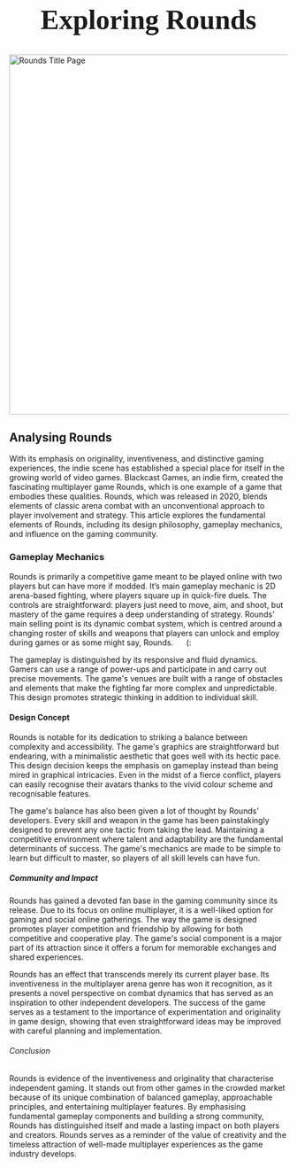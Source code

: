 <h1 style="font-family:Lucida Handwriting;font-size:50px;" align="center">Exploring Rounds</h1>
<img src="https://shared.akamai.steamstatic.com/store_item_assets/steam/apps/1557740/header.jpg?t=1708524608" alt="Rounds Title Page" class="center" width="1040.83333333" height="650" />
<h2>Analysing Rounds</h2>
<p>With its emphasis on originality, inventiveness, and distinctive gaming experiences, the indie scene has established a special place for itself in the growing world of video games. Blackcast Games, an indie firm, created the fascinating multiplayer game Rounds, which is one example of a game that embodies these qualities. Rounds, which was released in 2020, blends elements of classic arena combat with an unconventional approach to player involvement and strategy. This article explores the fundamental elements of Rounds, including its design philosophy, gameplay mechanics, and influence on the gaming community.</p>
<h3>Gameplay Mechanics</h3>
<p>Rounds is primarily a competitive game meant to be played online with two players but can have more if modded. It’s main gameplay mechanic is 2D arena-based fighting, where players square up in quick-fire duels. The controls are straightforward: players just need to move, aim, and shoot, but mastery of the game requires a deep understanding of strategy. Rounds' main selling point is its dynamic combat system, which is centred around a changing roster of skills and weapons that players can unlock and employ during games or as some might say, Rounds.      (:</p>

The gameplay is distinguished by its responsive and fluid dynamics. Gamers can use a range of power-ups and participate in and carry out precise movements. The game's venues are built with a range of obstacles and elements that make the fighting far more complex and unpredictable. This design promotes strategic thinking in addition to individual skill.
<h4>Design Concept</h4>
<p>Rounds is notable for its dedication to striking a balance between complexity and accessibility. The game's graphics are straightforward but endearing, with a minimalistic aesthetic that goes well with its hectic pace. This design decision keeps the emphasis on gameplay instead than being mired in graphical intricacies. Even in the midst of a fierce conflict, players can easily recognise their avatars thanks to the vivid colour scheme and recognisable features.

The game's balance has also been given a lot of thought by Rounds' developers. Every skill and weapon in the game has been painstakingly designed to prevent any one tactic from taking the lead. Maintaining a competitive environment where talent and adaptability are the fundamental determinants of success. The game's mechanics are made to be simple to learn but difficult to master, so players of all skill levels can have fun.</p>
<h5>Community and Impact</h5>
<p>Rounds has gained a devoted fan base in the gaming community since its release. Due to its focus on online multiplayer, it is a well-liked option for gaming and social online gatherings. The way the game is designed promotes player competition and friendship by allowing for both competitive and cooperative play. The game's social component is a major part of its attraction since it offers a forum for memorable exchanges and shared experiences.

Rounds has an effect that transcends merely its current player base. Its inventiveness in the multiplayer arena genre has won it recognition, as it presents a novel perspective on combat dynamics that has served as an inspiration to other independent developers. The success of the game serves as a testament to the importance of experimentation and originality in game design, showing that even straightforward ideas may be improved with careful planning and implementation.</p>
<h6>Conclusion</h6>
<p>Rounds is evidence of the inventiveness and originality that characterise independent gaming. It stands out from other games in the crowded market because of its unique combination of balanced gameplay, approachable principles, and entertaining multiplayer features. By emphasising fundamental gameplay components and building a strong community, Rounds has distinguished itself and made a lasting impact on both players and creators. Rounds serves as a reminder of the value of creativity and the timeless attraction of well-made multiplayer experiences as the game industry develops.</p>
